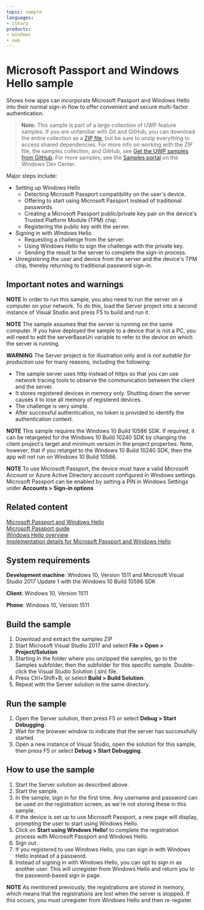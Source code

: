 ```yaml
---
topic: sample
languages:
- csharp
products:
- windows
- uwp
---
```


<!---
  category: IdentitySecurityAndEncryption
--->

# Microsoft Passport and Windows Hello sample

Shows how apps can incorporate Microsoft Passport and Windows Hello
into their normal sign-in flow to offer convenient and secure multi-factor authentication.

> **Note:** This sample is part of a large collection of UWP feature samples. 
> If you are unfamiliar with Git and GitHub, you can download the entire collection as a 
> [ZIP file](https://github.com/Microsoft/Windows-universal-samples/archive/master.zip), but be 
> sure to unzip everything to access shared dependencies. For more info on working with the ZIP file, 
> the samples collection, and GitHub, see [Get the UWP samples from GitHub](https://aka.ms/ovu2uq). 
> For more samples, see the [Samples portal](https://aka.ms/winsamples) on the Windows Dev Center. 

Major steps include:

- Setting up Windows Hello
  - Detecting Microsoft Passport compatibility on the user's device.
  - Offering to start using Microsoft Passport instead of traditional passwords.
  - Creating a Microsoft Passport public/private key pair on the device's Trusted Platform Module (TPM) chip.
  - Registering the public key with the server.
- Signing in with Windows Hello
  - Requesting a challenge from the server.
  - Using Windows Hello to sign the challenge with the private key.
  - Sending the result to the server to complete the sign-in process.
- Unregistering the user and device from the server and the device's TPM chip,
  thereby returning to traditional password sign-in.

## Important notes and warnings

**NOTE**
In order to run this sample, you also need to run the server on a computer on your network.
To do this, load the Server project into a second instance of Visual Studio and press F5 to build and run it.

**NOTE**
The sample assumes that the server is running on the same computer.
If you have deployed the sample to a device that is not a PC,
you will need to edit the serverBaseUri variable to refer to the
device on which the server is running.

**WARNING**
The Server project is for illustration only
and is *not suitable for production use* for many reasons, including the following:

* The sample server uses http instead of https so that you can use network tracing tools
  to observe the communication between the client and the server.
* It stores registered devices in memory only.
  Shutting down the server causes it to lose all memory of registered devices.
* The challenge is very simple.
* After successful authentication, no token is provided to identify the authentication context.

**NOTE**
This sample requires the Windows 10 Build 10586 SDK.
If required, it can be retargeted for the Windows 10 Build 10240 SDK
by changing the client project's target and minimum version in the project properties.
Note, however, that if you retarget to the Windows 10 Build 10240 SDK,
then the app will not run on Windows 10 Build 10586.

**NOTE**
To use Microsoft Passport,
the device must have a valid Microsoft Account or Azure Active Directory account configured in Windows settings.
Microsoft Passport can be enabled by setting a PIN in Windows Settings under **Accounts > Sign-in options**

## Related content

[Microsoft Passport and Windows Hello](http://go.microsoft.com/fwlink/p/?LinkId=522066)  
[Microsoft Passport guide](https://technet.microsoft.com/itpro/windows/keep-secure/microsoft-passport-guide)  
[Windows Hello overview](http://windows.microsoft.com/windows-10/getstarted-what-is-hello)  
[Implementation details for Microsoft Passport and Windows Hello](https://msdn.microsoft.com/library/windows/apps/xaml/mt589441.aspx)  

## System requirements

**Development machine**: Windows 10, Version 1511 and Microsoft Visual Studio 2017 Update 1 with the Windows 10 Build 10586 SDK

**Client**: Windows 10, Version 1511

**Phone**: Windows 10, Version 1511

## Build the sample

1. Download and extract the samples ZIP
2. Start Microsoft Visual Studio 2017 and select **File > Open > Project/Solution**
3. Starting in the folder where you unzipped the samples, go to the Samples subfolder, then the subfolder for this specific sample. Double-click the Visual Studio Solution (.sln) file.
4. Press Ctrl+Shift+B, or select **Build > Build Solution**.
5. Repeat with the Server solution in the same directory.

## Run the sample
1. Open the Server solution, then press F5 or select **Debug > Start Debugging**.
2. Wait for the browser window to indicate that the server has successfully started.
3. Open a new instance of Visual Studio, open the solution for this sample, then press F5 or select **Debug > Start Debugging**.

## How to use the sample
1. Start the Server solution as described above.
2. Start the sample.
3. In the sample, sign in for the first time. Any username and password can be used on the registration screen, as we're not storing these in this sample.
4. If the device is set up to use Microsoft Passport, a new page will display, prompting the user to start using Windows Hello.
5. Click on **Start using Windows Hello!** to complete the registration process with Microsoft Passport and Windows Hello.
6. Sign out.
7. If you registered to use Windows Hello, you can sign in with Windows Hello instead of a password.
8. Instead of signing in with Windows Hello, you can opt to sign in as another user.
   This will unregister from Windows Hello and return you to the password-based sign in page.

**NOTE** As mentioned previously, the registrations are stored in memory,
which means that the registrations are lost when the server is stopped.
If this occurs, you must unregister from Windows Hello and then re-register.
